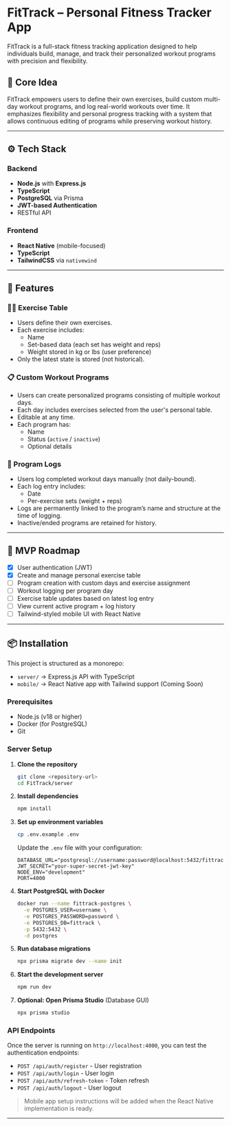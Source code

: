# FitTrack – Personal Fitness Tracker App

FitTrack is a full-stack fitness tracking application designed to help individuals build, manage, and track their personalized workout programs with precision and flexibility.

## 🧠 Core Idea

FitTrack empowers users to define their own exercises, build custom multi-day workout programs, and log real-world workouts over time. It emphasizes flexibility and personal progress tracking with a system that allows continuous editing of programs while preserving workout history.

---

## ⚙️ Tech Stack

### Backend
- **Node.js** with **Express.js**
- **TypeScript**
- **PostgreSQL** via Prisma
- **JWT-based Authentication**
- RESTful API

### Frontend
- **React Native** (mobile-focused)
- **TypeScript**
- **TailwindCSS** via `nativewind`

---

## 🔐 Features

### 🏋️‍♂️ Exercise Table
- Users define their own exercises.
- Each exercise includes:
  - Name
  - Set-based data (each set has weight and reps)
  - Weight stored in kg or lbs (user preference)
- Only the latest state is stored (not historical).

### 📋 Custom Workout Programs
- Users can create personalized programs consisting of multiple workout days.
- Each day includes exercises selected from the user's personal table.
- Editable at any time.
- Each program has:
  - Name
  - Status (`active` / `inactive`)
  - Optional details

### 📝 Program Logs
- Users log completed workout days manually (not daily-bound).
- Each log entry includes:
  - Date
  - Per-exercise sets (weight + reps)
- Logs are permanently linked to the program’s name and structure at the time of logging.
- Inactive/ended programs are retained for history.

---

## 🚀 MVP Roadmap

- [x] User authentication (JWT)
- [x] Create and manage personal exercise table
- [ ] Program creation with custom days and exercise assignment
- [ ] Workout logging per program day
- [ ] Exercise table updates based on latest log entry
- [ ] View current active program + log history
- [ ] Tailwind-styled mobile UI with React Native

---

## 📦 Installation

This project is structured as a monorepo:
- `server/` → Express.js API with TypeScript
- `mobile/` → React Native app with Tailwind support (Coming Soon)

### Prerequisites
- Node.js (v18 or higher)
- Docker (for PostgreSQL)
- Git

### Server Setup

1. **Clone the repository**
   ```bash
   git clone <repository-url>
   cd FitTrack/server
   ```

2. **Install dependencies**
   ```bash
   npm install
   ```

3. **Set up environment variables**
   ```bash
   cp .env.example .env
   ```
   Update the `.env` file with your configuration:
   ```env
   DATABASE_URL="postgresql://username:password@localhost:5432/fittrack"
   JWT_SECRET="your-super-secret-jwt-key"
   NODE_ENV="development"
   PORT=4000
   ```

4. **Start PostgreSQL with Docker**
   ```bash
   docker run --name fittrack-postgres \
     -e POSTGRES_USER=username \
     -e POSTGRES_PASSWORD=password \
     -e POSTGRES_DB=fittrack \
     -p 5432:5432 \
     -d postgres
   ```

5. **Run database migrations**
   ```bash
   npx prisma migrate dev --name init
   ```

6. **Start the development server**
   ```bash
   npm run dev
   ```

7. **Optional: Open Prisma Studio** (Database GUI)
   ```bash
   npx prisma studio
   ```

### API Endpoints

Once the server is running on `http://localhost:4000`, you can test the authentication endpoints:

- `POST /api/auth/register` - User registration
- `POST /api/auth/login` - User login
- `POST /api/auth/refresh-token` - Token refresh
- `POST /api/auth/logout` - User logout

> Mobile app setup instructions will be added when the React Native implementation is ready.

---
